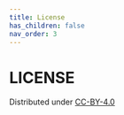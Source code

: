```yaml
---
title: License
has_children: false
nav_order: 3
---
```


# LICENSE

Distributed under [CC-BY-4.0](https://creativecommons.org/licenses/by/4.0/legalcode)
